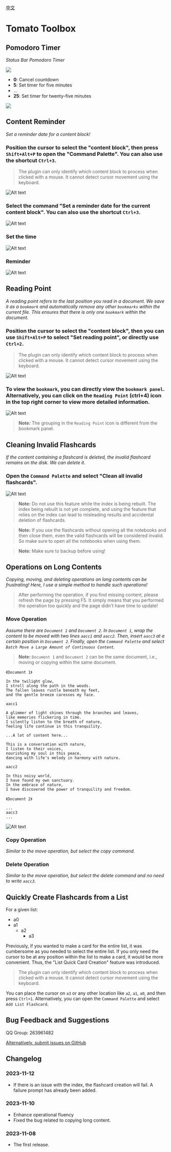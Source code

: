 [中文](https://github.com/IAliceBobI/sy-tomato-plugin/blob/main/README_zh_CN.md)

# Tomato Toolbox

## Pomodoro Timer

*Status Bar Pomodoro Timer*

![](./assets/statustomato.png)

* **0**: Cancel countdown
* **5**: Set timer for five minutes
* ...
* **25**: Set timer for twenty-five minutes

![](./assets/tomatoTimeup.png)

## Content Reminder

*Set a reminder date for a content block!*

### Position the cursor to select the "content block", then press `Shift+Alt+P` to open the "Command Palette". You can also use the shortcut `Ctrl+3`.

> The plugin can only identify which content block to process when clicked with a mouse. It cannot detect cursor movement using the keyboard.

![Alt text](./assets/cmdEntry.png)

### Select the command "Set a reminder date for the current content block". You can also use the shortcut `Ctrl+3`.

![Alt text](./assets/cmd.png)

### Set the time
![Alt text](./assets/scheduleSetTime.png)

### Reminder

![Alt text](./assets/remind.png)

## Reading Point

*A reading point refers to the last position you read in a document. We save it as a `bookmark` and automatically remove any other `bookmarks` within the current file. This ensures that there is only one `bookmark` within the document.*

### Position the cursor to select the "content block", then you can use `Shift+Alt+P` to select "Set reading point", or directly use `Ctrl+2`.

> The plugin can only identify which content block to process when clicked with a mouse. It cannot detect cursor movement using the keyboard.

![Alt text](./assets/cmd.png)

### To view the `bookmark`, you can directly view the `bookmark panel`. Alternatively, you can click on the `Reading Point` (ctrl+4) icon in the top right corner to view more detailed information.

![Alt text](./assets/bookmark.png)

> **Note:** The grouping in the `Reading Point` icon is different from the bookmark panel.

## Cleaning Invalid Flashcards

*If the content containing a flashcard is deleted, the invalid flashcard remains on the disk. We can delete it.*

### Open the `Command Palette` and select "Clean all invalid flashcards".

![Alt text](./assets/cmd.png)

> **Note:** Do not use this feature while the index is being rebuilt. The index being rebuilt is not yet complete, and using the feature that relies on the index can lead to misleading results and accidental deletion of flashcards.

> **Note:** If you use the flashcards without opening all the notebooks and then close them, even the valid flashcards will be considered invalid. So make sure to open all the notebooks when using them.

> **Note:** Make sure to backup before using!

## Operations on Long Contents

*Copying, moving, and deleting operations on long contents can be frustrating! Here, I use a simple method to handle such operations!*

> After performing the operation, if you find missing content, please refresh the page by pressing F5. It simply means that you performed the operation too quickly and the page didn't have time to update!

### Move Operation

*Assume there are `Document 1` and `Document 2`. In `Document 1`, wrap the content to be moved with two lines `aacc1` and `aacc2`. Then, insert `aacc3` at a certain position in `Document 2`. Finally, open the `Command Palette` and select `Batch Move a Large Amount of Continuous Content`.*

> **Note:** `Document 1` and `Document 2` can be the same document, i.e., moving or copying within the same document.

```
《Document 1》

In the twilight glow,
I stroll along the path in the woods.
The fallen leaves rustle beneath my feet,
and the gentle breeze caresses my face.

aacc1

A glimmer of light shines through the branches and leaves,
like memories flickering in time.
I silently listen to the breath of nature,
feeling life continue in this tranquility.

...A lot of content here...

This is a conversation with nature,
I listen to their voices,
nourishing my soul in this peace,
dancing with life's melody in harmony with nature.

aacc2

In this noisy world,
I have found my own sanctuary.
In the embrace of nature,
I have discovered the power of tranquility and freedom.
```

```
《Document 2》

...
aacc3
...

```

![Alt text](./assets/cmd.png)


### Copy Operation

*Similar to the move operation, but select the copy command.*

### Delete Operation

*Similar to the move operation, but select the delete command and no need to write `aacc3`.*

## Quickly Create Flashcards from a List

For a given list:

* a0
* a1
  * a2
    * a3

Previously, if you wanted to make a card for the entire list, it was cumbersome as you needed to select the entire list. If you only need the cursor to be at any position within the list to make a card, it would be more convenient. Thus, the "List Quick Card Creation" feature was introduced.

> The plugin can only identify which content block to process when clicked with a mouse. It cannot detect cursor movement using the keyboard.

You can place the cursor on `a3` or any other location like `a2`, `a1`, `a0`, and then press `Ctrl+1`. Alternatively, you can open the `Command Palette` and select `Add List Flashcard`.

## Bug Feedback and Suggestions

QQ Group: 263961482

[Alternatively, submit issues on GitHub](https://github.com/IAliceBobI/sy-tomato-plugin/issues)

## Changelog

### 2023-11-12

* If there is an issue with the index, the flashcard creation will fail. A failure prompt has already been added.

### 2023-11-10

* Enhance operational fluency
* Fixed the bug related to copying long content.

### 2023-11-08

* The first release.

